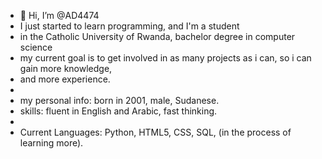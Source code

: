 - 👋 Hi, I’m @AD4474
- I just started to learn programming, and I'm a student
- in the Catholic University of Rwanda, bachelor degree in computer science
- my current goal is to get involved in as many projects as i can, so i can gain more knowledge,
- and more experience.
-
- my personal info: born in 2001, male, Sudanese.
- skills: fluent in English and Arabic, fast thinking.
-
- Current Languages: Python, HTML5, CSS, SQL, (in the process of learning more).
<!---
AD4474/AD4474 is a ✨ special ✨ repository because its `README.md` (this file) appears on your GitHub profile.
You can click the Preview link to take a look at your changes.
--->
